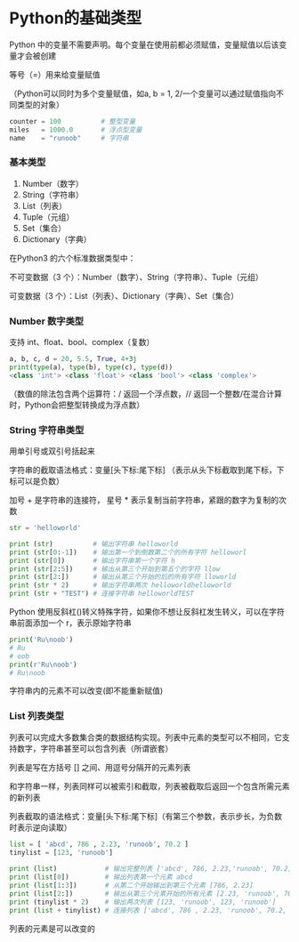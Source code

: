 # Python的基础类型

Python 中的变量不需要声明。每个变量在使用前都必须赋值，变量赋值以后该变量才会被创建

等号（=）用来给变量赋值

（Python可以同时为多个变量赋值，如a, b = 1, 2/一个变量可以通过赋值指向不同类型的对象）

```python
counter = 100          # 整型变量
miles   = 1000.0       # 浮点型变量
name    = "runoob"     # 字符串
```

### 基本类型

1. Number（数字）
2. String（字符串）
3. List（列表）
4. Tuple（元组）
5. Set（集合）
6. Dictionary（字典）

在Python3 的六个标准数据类型中：

不可变数据（3 个）：Number（数字）、String（字符串）、Tuple（元组）

可变数据（3 个）：List（列表）、Dictionary（字典）、Set（集合）

### Number 数字类型
支持 int、float、bool、complex（复数）
```python
a, b, c, d = 20, 5.5, True, 4+3j
print(type(a), type(b), type(c), type(d))
<class 'int'> <class 'float'> <class 'bool'> <class 'complex'>
```
（数值的除法包含两个运算符：/ 返回一个浮点数，// 返回一个整数/在混合计算时，Python会把整型转换成为浮点数）

### String 字符串类型
用单引号或双引号括起来

字符串的截取语法格式：变量[头下标:尾下标] （表示从头下标截取到尾下标，下标可以是负数）

加号 + 是字符串的连接符， 星号 * 表示复制当前字符串，紧跟的数字为复制的次数

```python
str = 'helloworld'

print (str)          # 输出字符串 helloworld
print (str[0:-1])    # 输出第一个到倒数第二个的所有字符 helloworl
print (str[0])       # 输出字符串第一个字符 h
print (str[2:5])     # 输出从第三个开始到第五个的字符 llow
print (str[2:])      # 输出从第三个开始的后的所有字符 lloworld
print (str * 2)      # 输出字符串两次 helloworldhelloworld
print (str + "TEST") # 连接字符串 helloworldTEST
```

Python 使用反斜杠(\)转义特殊字符，如果你不想让反斜杠发生转义，可以在字符串前面添加一个 r，表示原始字符串
```python
print('Ru\noob')
# Ru
# oob
print(r'Ru\noob')
# Ru\noob
```
字符串内的元素不可以改变(即不能重新赋值)

### List 列表类型

列表可以完成大多数集合类的数据结构实现。列表中元素的类型可以不相同，它支持数字，字符串甚至可以包含列表（所谓嵌套）

列表是写在方括号 [] 之间、用逗号分隔开的元素列表

和字符串一样，列表同样可以被索引和截取，列表被截取后返回一个包含所需元素的新列表

列表截取的语法格式：变量[头下标:尾下标]（有第三个参数，表示步长，为负数时表示逆向读取）
```python
list = [ 'abcd', 786 , 2.23, 'runoob', 70.2 ]
tinylist = [123, 'runoob']
 
print (list)            # 输出完整列表 ['abcd', 786, 2.23,'runoob', 70.2]
print (list[0])         # 输出列表第一个元素 abcd
print (list[1:3])       # 从第二个开始输出到第三个元素 [786, 2.23]
print (list[2:])        # 输出从第三个元素开始的所有元素 [2.23, 'runoob', 70.2]
print (tinylist * 2)    # 输出两次列表 [123, 'runoob', 123, 'runoob']
print (list + tinylist) # 连接列表 ['abcd', 786 , 2.23, 'runoob', 70.2, 123, 'runoob']
```

列表的元素是可以改变的


